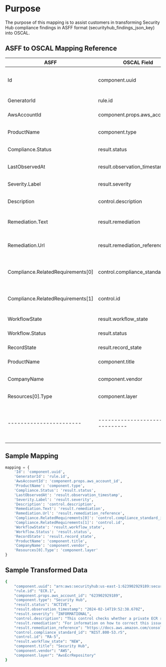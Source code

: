 # Purpose
The purpose of this mapping is to assist customers in transforming Security Hub compliance findings in ASFF format (securityhub_findings_json_key) into OSCAL.


## ASFF to OSCAL Mapping Reference

| ASFF                  | OSCAL Field                     | Description                              | Sample Data                                                                                                    |
|-----------------------|---------------------------------|------------------------------------------|----------------------------------------------------------------------------------------------------------------|
| Id                    | component.uuid                  | Unique identifier for the component      | arn:aws:securityhub:us-east-1:623902929189:security-control/ECR.1/finding/053b9697-a831-4172-9c87-00c87813de97  |
| GeneratorId           | rule.id                         | Identifier for the rule                  | ECR.1                                                                                                          |
| AwsAccountId          | component.props.aws_account_id  | AWS account ID                           | 623902929189                                                                                                   |
| ProductName           | component.type                  | Type of AWS service                      | Security Hub                                                                                                   |
| Compliance.Status     | result.status                   | Compliance status                        | PASSED                                                                                                         |
| LastObservedAt        | result.observation_timestamp    | Timestamp of the last observation        | 2024-02-14T19:52:38.670Z                                                                                        |
| Severity.Label        | result.severity                 | Severity of the finding                  | INFORMATIONAL                                                                                                  |
| Description           | control.description             | Description of the control               | This control checks whether a private ECR repository has image scanning configured. This control fails if a private ECR repository doesn’t have image scanning configured. |
| Remediation.Text      | result.remediation              | Suggested remediation steps              | For information on how to correct this issue, consult the AWS Security Hub controls documentation.             |
| Remediation.Url       | result.remediation_reference    | Reference for the remediation steps      | https://docs.aws.amazon.com/console/securityhub/ECR.1/remediation                                               |
| Compliance.RelatedRequirements[0] | control.compliance_standard_id | Identifier for the compliance standard   | NIST.800-53.r5                                                                                                 |
| Compliance.RelatedRequirements[1] | control.id                      | Identifier for the compliance control    | RA-5                                                                                                           |
| WorkflowState         | result.workflow_state           | State of the workflow                    | NEW                                                                                                            |
| Workflow.Status       | result.status                   | Status of the result                     | RESOLVED                                                                                                       |
| RecordState           | result.record_state             | State of the record                      | ACTIVE                                                                                                         |
| ProductName           | component.title                 | Name of the product                      | Security Hub                                                                                                   |
| CompanyName           | component.vendor                | Name of the product vendor               | AWS                                                                                                            |
| Resources[0].Type     | component.layer                 | Layer of compliance                      | AwsEcrRepository                                                                                               |
|-----------------------|---------------------------------|------------------------------------------|----------------------------------------------------------------------------------------------------------------|


## Sample Mapping
```python
mapping = {
    'Id': 'component.uuid',
    'GeneratorId': 'rule.id',
    'AwsAccountId': 'component.props.aws_account_id',
    'ProductName': 'component.type',
    'Compliance.Status': 'result.status',
    'LastObservedAt': 'result.observation_timestamp',
    'Severity.Label': 'result.severity',
    'Description': 'control.description',
    'Remediation.Text': 'result.remediation',
    'Remediation.Url': 'result.remediation_reference',
    'Compliance.RelatedRequirements[0]': 'control.compliance_standard_id',
    'Compliance.RelatedRequirements[1]': 'control.id',
    'WorkflowState': 'result.workflow_state',
    'Workflow.Status': 'result.status',
    'RecordState': 'result.record_state',
    'ProductName': 'component.title',
    'CompanyName': 'component.vendor',
    'Resources[0].Type': 'component.layer'
}
```
## Sample Transformed Data
```bash
{
    "component.uuid": "arn:aws:securityhub:us-east-1:623902929189:security-control/ECR.1/finding/053b9697-a831-4172-9c87-00c87813de97",
    "rule.id": "ECR.1",
    "component.props.aws_account_id": "623902929189",
    "component.type": "Security Hub",
    "result.status": "ACTIVE",
    "result.observation_timestamp": "2024-02-14T19:52:38.670Z",
    "result.severity": "INFORMATIONAL",
    "control.description": "This control checks whether a private ECR repository has image scanning configured. This control fails if a private ECR repository doesn’t have image scanning configured.",
    "result.remediation": "For information on how to correct this issue, consult the AWS Security Hub controls documentation.",
    "result.remediation_reference": "https://docs.aws.amazon.com/console/securityhub/ECR.1/remediation",
    "control.compliance_standard_id": "NIST.800-53.r5",
    "control.id": "RA-5",
    "result.workflow_state": "NEW",
    "component.title": "Security Hub",
    "component.vendor": "AWS",
    "component.layer": "AwsEcrRepository"
}
```


